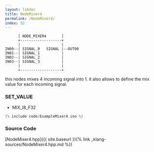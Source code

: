 ```yaml
---
layout: libdoc
title: NodeMixer4
permalink: /NodeMixer4/
index: 52
---
```


          [ NODE_MIXER4       ]       
          +-------------------+       
          |                   |       
    IN00--| SIGNAL_0   SIGNAL |--OUT00
    IN01--| SIGNAL_1          |       
    IN02--| SIGNAL_2          |       
    IN03--| SIGNAL_3          |       
          |                   |       
          +-------------------+       

this nodes mixes 4 incoming signal into 1. it also allows to define the mix value for each incoming signal.

### SET_VALUE

- MIX_I8_F32


```c
{% include code/ExampleMixer4.ino %}
```

### Source Code

[NodeMixer4.hpp]({{ site.baseurl }}{% link _klang-sources/NodeMixer4.hpp.md %})

